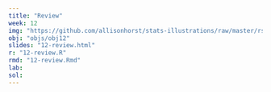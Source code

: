 ```yaml
---
title: "Review"
week: 12
img: "https://github.com/allisonhorst/stats-illustrations/raw/master/rstats-artwork/heartyr.gif"
obj: "objs/obj12"
slides: "12-review.html"
r: "12-review.R"
rmd: "12-review.Rmd"
lab:
sol:
---
```

